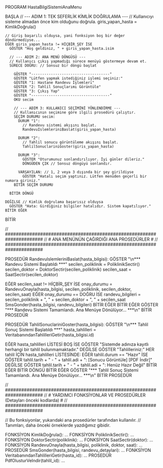 PROGRAM HastaBilgiSistemiAnaMenu

  BAŞLA
    // --- ADIM 1: TEK SEFERLİK KİMLİK DOĞRULAMA ---
    // Kullanıcıyı sisteme almadan önce kim olduğunu doğrula.
    giris_yapan_hasta = KimlikDoğrula()

    // Giriş başarılı olduysa, yani fonksiyon boş bir değer döndürmediyse...
    EĞER giris_yapan_hasta != HİÇBİR_ŞEY İSE
      GÖSTER "Hoş geldiniz, " + giris_yapan_hasta.isim

      // --- ADIM 2: ANA MENÜ DÖNGÜSÜ ---
      // Kullanıcı çıkış yapmadığı sürece menüyü göstermeye devam et.
      SÜRECE DOĞRU: // Sonsuz bir döngü başlat
      
        GÖSTER "------------------------------------"
        GÖSTER "Lütfen yapmak istediğiniz işlemi seçiniz:"
        GÖSTER "1: Hastane Randevu İşlemleri"
        GÖSTER "2: Tahlil Sonuçlarımı Görüntüle"
        GÖSTER "3: Çıkış Yap"
        GÖSTER "------------------------------------"
        OKU secim

        // --- ADIM 3: KULLANICI SEÇİMİNİ YÖNLENDİRME ---
        // Kullanıcının seçimine göre ilgili prosedürü çalıştır.
        SEÇİM DURUMU secim:
          DURUM "1":
            // Randevu sistemi akışını başlat.
            RandevuIslemleriniBaslat(giris_yapan_hasta)
            
          DURUM "2":
            // Tahlil sonucu görüntüleme akışını başlat.
            TahlilSonuclariniGoster(giris_yapan_hasta)
            
          DURUM "3":
            GÖSTER "Oturumunuz sonlandırılıyor. İyi günler dileriz."
            DÖNGÜDEN ÇIK // Sonsuz döngüyü sonlandır.
            
          VARSAYILAN: // 1, 2 veya 3 dışında bir şey girildiyse
            GÖSTER "Hatalı seçim yaptınız. Lütfen menüden geçerli bir numara giriniz."
        BİTİR SEÇİM DURUMU
        
      BİTİR DÖNGÜ

    DEĞİLSE // Kimlik doğrulama başarısız olduysa
      GÖSTER "Hata: Girdiğiniz bilgiler hatalıdır. Sistem kapatılıyor."
    BİTİR EĞER

  BİTİR

// ######################################################################
// # ANA MENÜNÜN ÇAĞIRDIĞI ANA PROSEDÜRLER                             #
// ######################################################################

PROSEDÜR RandevuIslemleriniBaslat(hasta_bilgisi):
  GÖSTER "\n*** Randevu Sistemi Başlatıldı ***"
  secilen_poliklinik = PoliklinikSectir()
  secilen_doktor = DoktorSectir(secilen_poliklinik)
  secilen_saat = SaatSectir(secilen_doktor)

  EĞER secilen_saat != HİÇBİR_ŞEY İSE
    onay_durumu = RandevuOnayla(hasta_bilgisi, secilen_poliklinik, secilen_doktor, secilen_saat)
    EĞER onay_durumu == DOĞRU İSE
      randevu_bilgileri = secilen_poliklinik + ", " + secilen_doktor + ", " + secilen_saat
      SmsGonder(hasta_bilgisi, randevu_bilgileri)
    BİTİR EĞER
  BİTİR EĞER
  GÖSTER "*** Randevu Sistemi Tamamlandı. Ana Menüye Dönülüyor... ***\n"
BİTİR PROSEDÜR


PROSEDÜR TahlilSonuclariniGoster(hasta_bilgisi):
  GÖSTER "\n*** Tahlil Sonuç Sistemi Başlatıldı ***"
  hasta_tahlilleri = VeritabanındanTahlilleriGetir(hasta_bilgisi.id)

  EĞER hasta_tahlilleri LİSTESİ BOŞ İSE
    GÖSTER "Sistemde adınıza kayıtlı herhangi bir tahlil bulunmamaktadır."
  DEĞİLSE
    GÖSTER "Tahlilleriniz:"
    HER tahlil İÇİN hasta_tahlilleri LİSTESİNDE:
      EĞER tahlil.durum == "Hazır" İSE
        GÖSTER tahlil.tarih + " - " + tahlil.adi + ": [Sonucu Görüntüle] [PDF İndir]"
      DEĞİLSE
        GÖSTER tahlil.tarih + " - " + tahlil.adi + ": Henüz Hazır Değil"
      BİTİR EĞER
    BİTİR DÖNGÜ
  BİTİR EĞER
  GÖSTER "*** Tahlil Sonuç Sistemi Tamamlandı. Ana Menüye Dönülüyor... ***\n"
BİTİR PROSEDÜR


// ######################################################################
// # YARDIMCI FONKSİYONLAR VE PROSEDÜRLER (Detayları önceki kodlarda) #
// ######################################################################

// Bu fonksiyonlar, yukarıdaki ana prosedürler tarafından kullanılır.
// Tanımları, daha önceki örneklerde yazdığımız gibidir.

FONKSİYON KimlikDoğrula(): ...
FONKSİYON PoliklinikSectir(): ...
FONKSİYON DoktorSectir(poliklinik): ...
FONKSİYON SaatSectir(doktor): ...
FONKSİYON RandevuOnayla(hasta_bilgisi, poliklinik, doktor, saat): ...
PROSEDÜR SmsGonder(hasta_bilgisi, randevu_detaylari): ...
FONKSİYON VeritabanındanTahlilleriGetir(hasta_id): ...
PROSEDÜR PdfOlusturVeIndir(tahlil_id): ...
